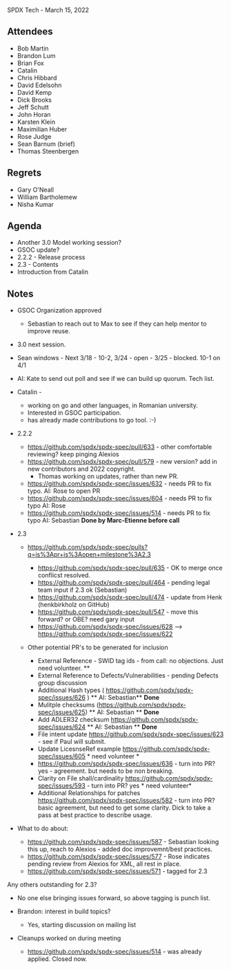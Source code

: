 SPDX Tech - March 15, 2022

## Attendees

* Bob Martin
* Brandon Lum
* Brian Fox
* Catalin
* Chris Hibbard
* David Edelsohn
* David Kemp
* Dick Brooks
* Jeff Schutt
* John Horan
* Karsten Klein
* Maximilian Huber
* Rose Judge
* Sean Barnum (brief)
* Thomas Steenbergen

## Regrets
* Gary O'Neall
* William Bartholemew
* Nisha Kumar

## Agenda
* Another 3.0 Model working session?
* GSOC update?
* 2.2.2 - Release process
* 2.3 - Contents
* Introduction from Catalin

## Notes

* GSOC Organization approved
   * Sebastian to reach out to Max to see if they can help mentor to improve reuse.

* 3.0 next session.
* Sean windows - Next 3/18 - 10-2,   3/24 - open   - 3/25 - blocked.  10-1 on 4/1
*  AI:  Kate to send out poll and see if we can build up quorum.    Tech list.

* Catalin -
   * working on go and other languages, in Romanian university.
   * Interested in GSOC participation.
   * has already made contributions to go tool.  :-)

* 2.2.2
   * https://github.com/spdx/spdx-spec/pull/633 - other comfortable reviewing?   keep pinging Alexios
   * https://github.com/spdx/spdx-spec/pull/579 - new version?   add in new contributors and 2022 copyright.
     * Thomas working on updates, rather than new PR.
   * https://github.com/spdx/spdx-spec/issues/632 - needs PR to fix typo.  AI: Rose to open PR
   * https://github.com/spdx/spdx-spec/issues/604 - needs PR to fix typo AI: Rose
   * https://github.com/spdx/spdx-spec/issues/514 - needs PR to fix typo  AI: Sebastian **Done by Marc-Etienne before call**

* 2.3
   * https://github.com/spdx/spdx-spec/pulls?q=is%3Apr+is%3Aopen+milestone%3A2.3
      * https://github.com/spdx/spdx-spec/pull/635 - OK to merge once conflicst resolved.
      * https://github.com/spdx/spdx-spec/pull/464 - pending legal team input if 2.3 ok (Sebastian)
      * https://github.com/spdx/spdx-spec/pull/474 - update from Henk (henkbirkholz on GitHub)
      * https://github.com/spdx/spdx-spec/pull/547 - move this forward?   or OBE?  need gary input
      * https://github.com/spdx/spdx-spec/issues/628 --> https://github.com/spdx/spdx-spec/issues/622

   * Other potential PR's to be generated for inclusion
      * External Reference - SWID tag ids - from call: no objections.   Just need volunteer.  **
      * External Reference to Defects/Vulnerabilities - pending Defects group discussion
       * Additional Hash types ( https://github.com/spdx/spdx-spec/issues/626  )  ** AI: Sebastian** **Done**
       * Mulitple checksums (https://github.com/spdx/spdx-spec/issues/625) ** AI: Sebastian ** **Done**
       * Add ADLER32 checksum https://github.com/spdx/spdx-spec/issues/624 ** AI: Sebastian ** **Done**
       * File intent update https://github.com/spdx/spdx-spec/issues/623  - see if Paul will submit.
       * Update LicesnseRef example https://github.com/spdx/spdx-spec/issues/605 * need volunteer *
      * https://github.com/spdx/spdx-spec/issues/636 - turn into PR?  yes - agreement.   but needs to be non breaking.
      * Clarity on File shall/cardinality https://github.com/spdx/spdx-spec/issues/593 - turn into PR?  yes * need volunteer*
      * Additional Relationships for patches https://github.com/spdx/spdx-spec/issues/582 - turn into PR?  basic agreement, but need to get some clarity.    Dick to take a pass at best practice to describe usage.

* What to do about:
    * https://github.com/spdx/spdx-spec/issues/587 - Sebastian looking this up,  reach to Alexios - added doc improvemnt/best practices.
    * https://github.com/spdx/spdx-spec/issues/577 - Rose indicates pending review from Alexios for XML, all rest in place.
    * https://github.com/spdx/spdx-spec/issues/571 - tagged for 2.3

Any others outstanding for 2.3?
* No one else bringing issues forward,  so above tagging is punch list.

* Brandon:  interest in build topics?
   * Yes,  starting discussion on mailing list

* Cleanups worked on during meeting
   * https://github.com/spdx/spdx-spec/issues/514 - was already applied.   Closed now.
